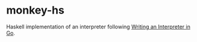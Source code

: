 # monkey-hs
Haskell implementation of an interpreter following [Writing an Interpreter in Go](https://interpreterbook.com/).
